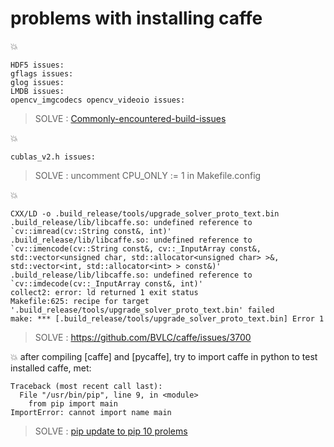 # problems with installing caffe
:collision: 

    HDF5 issues:
    gflags issues:
    glog issues:
    LMDB issues:
    opencv_imgcodecs opencv_videoio issues:

> SOLVE : [Commonly-encountered-build-issues](https://github.com/BVLC/caffe/wiki/Commonly-encountered-build-issues)

:collision: 

    cublas_v2.h issues:
  
>SOLVE : uncomment CPU_ONLY := 1 in Makefile.config

:collision: 

    CXX/LD -o .build_release/tools/upgrade_solver_proto_text.bin
    .build_release/lib/libcaffe.so: undefined reference to `cv::imread(cv::String const&, int)'
    .build_release/lib/libcaffe.so: undefined reference to `cv::imencode(cv::String const&, cv::_InputArray const&,       std::vector<unsigned char, std::allocator<unsigned char> >&, std::vector<int, std::allocator<int> > const&)'
    .build_release/lib/libcaffe.so: undefined reference to `cv::imdecode(cv::_InputArray const&, int)'
    collect2: error: ld returned 1 exit status
    Makefile:625: recipe for target '.build_release/tools/upgrade_solver_proto_text.bin' failed
    make: *** [.build_release/tools/upgrade_solver_proto_text.bin] Error 1

 
>SOLVE : https://github.com/BVLC/caffe/issues/3700

:collision: after compiling [caffe] and [pycaffe], try to import caffe in python to test installed caffe, met:

    Traceback (most recent call last):
      File "/usr/bin/pip", line 9, in <module>
        from pip import main
    ImportError: cannot import name main
 
>SOLVE : [pip update to pip 10 prolems](https://stackoverflow.com/questions/49881448/importerror-cannot-import-name-main-after-upgrading-to-pip-10-0-0-for-python)
 
